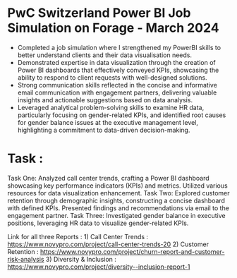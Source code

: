 # PwC Switzerland Power BI Job Simulation on Forage - March 2024

 * Completed a job simulation where I strengthened my PowerBI skills to better
   understand clients and their data visualisation needs.
 * Demonstrated expertise in data visualization through the creation of Power BI
   dashboards that effectively conveyed KPIs, showcasing the ability to respond
   to client requests with well-designed solutions.
 * Strong communication skills reflected in the concise and informative email
   communication with engagement partners, delivering valuable insights and
   actionable suggestions based on data analysis.
 * Leveraged analytical problem-solving skills to examine HR data, particularly
   focusing on gender-related KPIs, and identified root causes for gender
   balance issues at the executive management level, highlighting a commitment
   to data-driven decision-making.

# Task :
Task One: Analyzed call center trends, crafting a Power BI dashboard showcasing key performance indicators (KPIs) and metrics. Utilized various resources for data visualization enhancement.
Task Two: Explored customer retention through demographic insights, constructing a concise dashboard with defined KPIs. Presented findings and recommendations via email to the engagement partner.
Task Three: Investigated gender balance in executive positions, leveraging HR data to visualize gender-related KPIs.

Link for all three Reports : 
                          1) Call Center Trends : https://www.novypro.com/project/call-center-trends-20
                          2) Customer Retention : https://www.novypro.com/project/churn-report-and-customer-risk-analysis
                          3) Diversity & Inclusion : https://www.novypro.com/project/diversity--inclusion-report-1
